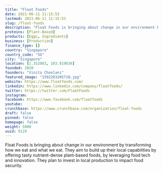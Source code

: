 ```yaml
---
title: "Float Foods"
date: 2021-06-11 11:15:53
lastmod: 2021-06-11 11:15:53
slug: /float-foods
description: "Float Foods is bringing about change in our environment by transforming how we eat and what we eat. They aim to build up their local capabilities by offering tasty nutrient-dense plant-based foods, by leveraging food tech and innovation. They plan to invest in local production to impact food security."
proteins: [Plant-Based]
products: [Eggs, Ingredients]
business: [Production]
finance_type: []
country: "Singapore"
country_code: "SG"
city: "Singapore"
location: [1.352083, 103.819836]
founded: 2020
founders: "Vinita Choolani"
featured_image: "1592203205718.jpg"
website: https://www.floatfoods.com/
linkedin: https://www.linkedin.com/company/floatfoods/
twitter: https://twitter.com/FloatFoods
instagram: 
facebook: https://www.facebook.com/floatfoods
youtube: 
crunchbase: https://www.crunchbase.com/organization/float-foods
draft: false
pinned: false
homepage: false
weight: 5000
uuid: 9129
---
```

Float Foods is bringing about change in our environment by transforming how we eat and what we eat. They aim to build up their local capabilities by offering tasty nutrient-dense plant-based foods, by leveraging food tech and innovation. They plan to invest in local production to impact food security.
